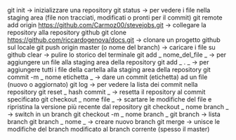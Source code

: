 <!-- @format -->

git init -> inizializzare una repository
git status -> per vedere i file nella staging area (file non tracciati, modificati o pronti per il commit)
git remote add origin https://github.com/Carmoz00/stevejobs.git -> collegare la repository alla repository github
git clone https://github.com/riccardogenova/docs.git -> clonare un progetto github sul locale
git push origin master (o nome del branch) -> caricare i file su github
clear -> pulire lo storico del terminale
git add _ nome_del_file _ -> per aggiungere un file alla staging area della repository
git add _ . _ -> per aggiungere tutti i file della cartella alla staging area della repository
git commit -m _ nome etichetta _ -> dare un commit (etichetta) ad un file (nuovo o aggiornato)
git log -> per vedere la lista dei commit nella repository
git reset _ hash commit _ -> resetta il repository al commit specificato
git checkout _ nome file _ -> scartare le modifiche del file e ripristina la versione più recente dal repository
git checkout _ nome branch _ -> switch in un branch
git checkout -m _ nome branch _
git branch -> lista branch
git branch _ nome _ -> creare nuovo branch
git merge -> unisce le modifiche del branch modificato al branch corrente (spesso il master)
